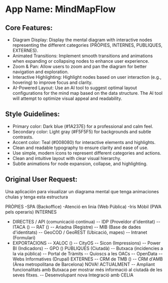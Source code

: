 # **App Name**: MindMapFlow

## Core Features:

- Diagram Display: Display the mental diagram with interactive nodes representing the different categories (PRÒPIES, INTERNES, PUBLIQUES, EXTERNES).
- Animated Transitions: Implement smooth transitions and animations when expanding or collapsing nodes to enhance user experience.
- Zoom & Pan: Allow users to zoom and pan the diagram for better navigation and exploration.
- Interactive Highlighting: Highlight nodes based on user interaction (e.g., hovering) to improve focus and clarity.
- AI-Powered Layout: Use an AI tool to suggest optimal layout configurations for the mind map based on the data structure. The AI tool will attempt to optimize visual appeal and readability.

## Style Guidelines:

- Primary color: Dark blue (#1A237E) for a professional and calm feel.
- Secondary color: Light gray (#F5F5F5) for backgrounds and subtle contrasts.
- Accent color: Teal (#008080) for interactive elements and highlights.
- Clean and readable typography to ensure clarity and ease of use.
- Use simple, modern icons to represent different categories and actions.
- Clean and intuitive layout with clear visual hierarchy.
- Subtle animations for node expansion, collapse, and highlighting.

## Original User Request:
Una aplicación para visualizar un diagrama mental que tenga animaciones chulas y tenga esta estructura

PRÒPIES
 -SPA (Backoffice)
 -Atenció en linia (Web Pública)
 -Iris Mòbil (PWA pels operaris)
INTERNES
 - DIRECTES / API (comunicació continua)
   -- IDP (Proveïdor d'identitat)
   -- ITACA ()
   -- RAT ()
   -- Ariadna (Registre)
   -- MIB (Base de dades d'identitats)
   -- GeoCOD / GeoREST (Ubicació, mapes)
   -- Intranet (Formulari)
 - EXPORTACIONS
   -- XALOC ()
   -- CityOS
   -- Sicon (Impressions)
   -- Power BI (Indicadors)
   -- GPO ()
PUBLIQUES (Ciutadà)
   -- Butxaca (incidencies a la via pública)
   -- Portal de Tràmits
   -- Quioscs a les OACs
   -- OpenData
   -- Webs Informatives (Drupal)
EXTERNES
   -- CRM de TMB ()
   -- CRM d'AMB (Àrea metropolitana de Barcelona) NOVA! ACTUALMENT
   -- Ampliant funcionalitats amb Butxaca per mostrar més informació al ciutadà de les seves fitxes.
   -- Desenvolupant nova Integració amb CELIA
  